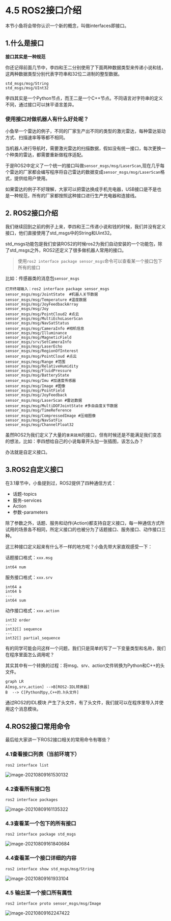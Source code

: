 # 4.5 ROS2接口介绍

本节小鱼将会带你认识一个新的概念，叫做interfaces即接口。

## 1.什么是接口

**接口其实是一种规范**

你还记得前面几节中，李四和王二分别使用了下面两种数据类型来传递小说和钱，这两种数据类型分别代表字符串和32位二进制的整型数据。

```
std_msgs/msg/String
std_msgs/msg/UInt32
```

李四其实是一个Python节点，而王二是一个C++节点。不同语言对字符串的定义不同，通过接口可以抹平语言差异。

### 使用接口对做机器人有什么好处呢？

小鱼举一个雷达的例子，不同的厂家生产出不同的类型的激光雷达，每种雷达驱动方式、扫描速率等等都不相同。

当机器人进行导航时，需要激光雷达的扫描数据，假如没有统一接口，每次更换一个种类的雷达，都需要重新做程序适配。

于是ROS2中定义了一个统一的接口叫做`sensor_msgs/msg/LaserScan`,现在几乎每个雷达的厂家都会编写程序将自己雷达的数据变成`sensor_msgs/msg/LaserScan`格式，提供给用户使用。

如果雷达的例子不好理解，大家可以把雷达换成手机充电器，USB接口是不是也是一种规范，所有的厂家都按照这种接口进行生产充电器和连接线。







## 2. ROS2接口介绍

我们继续回到之前的例子上来，李四和王二传递小说和钱的时候，我们并没有定义接口，他们直接使用了std_msgs中的String和Uint32。

std_msgs功能包是我们安装ROS2的时候ros2为我们自动安装的一个功能包，除了std_msgs之外，ROS2还定义了很多做机器人常用的接口。

> 使用`ros2 interface package sensor_msgs`命令可以查看某一个接口包下所有的接口

比如：传感器类的消息包`sensor_msgs`

```
打开终端输入：ros2 interface package sensor_msgs
sensor_msgs/msg/JointState  #机器人关节数据
sensor_msgs/msg/Temperature #温度数据
sensor_msgs/msg/JoyFeedbackArray 
sensor_msgs/msg/Joy
sensor_msgs/msg/PointCloud2 #点云
sensor_msgs/msg/MultiEchoLaserScan 
sensor_msgs/msg/NavSatStatus 
sensor_msgs/msg/CameraInfo #相机信息
sensor_msgs/msg/Illuminance 
sensor_msgs/msg/MagneticField
sensor_msgs/srv/SetCameraInfo
sensor_msgs/msg/LaserEcho 
sensor_msgs/msg/RegionOfInterest
sensor_msgs/msg/PointCloud #点云
sensor_msgs/msg/Range #范围
sensor_msgs/msg/RelativeHumidity
sensor_msgs/msg/FluidPressure
sensor_msgs/msg/BatteryState
sensor_msgs/msg/Imu #加速度传感器
sensor_msgs/msg/Image #图像
sensor_msgs/msg/PointField
sensor_msgs/msg/JoyFeedback
sensor_msgs/msg/LaserScan #雷达数据
sensor_msgs/msg/MultiDOFJointState #多自由度关节数据
sensor_msgs/msg/TimeReference 
sensor_msgs/msg/CompressedImage #压缩图像
sensor_msgs/msg/NavSatFix 
sensor_msgs/msg/ChannelFloat32
```

虽然ROS2为我们定义了大量的`拿来就用`的接口，但有时候还是不能满足我们变态的想法，比如：李四想给自己的小说每章开头加一张插图，该怎么办？

办法就是自定义接口。





## 3.ROS2自定义接口

在3.1章节中，小鱼提到过，ROS2提供了四种通信方式：

- 话题-topics
- 服务-services
- Action
- 参数-parameters

除了参数之外，话题、服务和动作(Action)都支持自定义接口，每一种通信方式所试用的场景各不相同，所定义接口的也被分为了话题接口、服务接口、动作接口三种。

这三种接口定义起来有什么不一样的地方呢？小鱼先带大家直观感受一下：

话题接口格式：`xxx.msg`

```
int64 num
```

服务接口格式：`xxx.srv`

```
int64 a
int64 b
---
int64 sum
```

动作接口格式：`xxx.action`

```
int32 order
---
int32[] sequence
---
int32[] partial_sequence
```

有的同学可能会问这样一个问题，我们只是简单的写了一下变量类型和名称，我们在程序里面怎么调用呢？

其实其中有一个转换的过程：将msg、srv、action文件转换为Python和C++的头文件。

```mermaid
graph LR
A[msg,srv,action] -->B[ROS2-IDL转换器]
B  --> C[Python的py,C++的.h头文件]
```

通过ROS2的IDL模块 产生了头文件，有了头文件，我们就可以在程序里导入并使用这个消息模块。





## 4.ROS2接口常用命令

最后给大家讲一下ROS2接口相关的常用命令有哪些？

### 4.1查看接口列表（当前环境下）

```
ros2 interface list
```

![image-20210809161530132](4.5ROS2通信接口介绍/imgs/image-20210809161530132.png)

### 4.2查看所有接口包

```
ros2 interface packages 
```

![image-20210809161135322](4.5ROS2通信接口介绍/imgs/image-20210809161135322.png)

### 4.3查看某一个包下的所有接口

```
ros2 interface package std_msgs
```

![image-20210809161840684](4.5ROS2通信接口介绍/imgs/image-20210809161840684.png)



### 4.4查看某一个接口详细的内容

```
ros2 interface show std_msgs/msg/String
```

![image-20210809161933104](4.5ROS2通信接口介绍/imgs/image-20210809161933104.png)

### 4.5 输出某一个接口所有属性

```
ros2 interface proto sensor_msgs/msg/Image
```

![image-20210809162247422](4.5ROS2通信接口介绍/imgs/image-20210809162247422.png)

